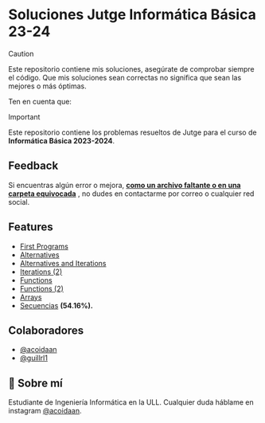 # Soluciones Jutge Informática Básica 23-24

> [!CAUTION]
> Este repositorio contiene mis soluciones, asegúrate de comprobar siempre el código. Que mis soluciones sean correctas no significa que sean las mejores o más óptimas.

Ten en cuenta que:

> [!IMPORTANT]  
> Este repositorio contiene los problemas resueltos de Jutge para el curso de **Informática Básica 2023-2024**.

## Feedback

Si encuentras algún error o mejora, <ins><b>como un archivo faltante o en una carpeta equivocada</ins></b> , no dudes en contactarme por correo o cualquier red social.

## Features

- [First Programs](https://github.com/acoidaan/jutge/tree/master/first-programs)
- [Alternatives](https://github.com/acoidaan/jutge/tree/master/alternatives)
- [Alternatives and Iterations](https://github.com/acoidaan/jutge/tree/master/alternatives_and_iterations)
- [Iterations (2)](https://github.com/acoidaan/jutge/tree/master/iterations_2)
- [Functions](https://github.com/acoidaan/jutge/tree/master/functions)
- [Functions (2)](https://github.com/acoidaan/jutge/tree/master/functions_2)
- [Arrays](https://github.com/acoidaan/jutge/tree/master/arrays)
- [Secuencias](https://github.com/acoidaan/jutge/tree/master/secuencias) **(54.16%).**

## Colaboradores

- [@acoidaan](https://www.github.com/acoidaan)
- [@guillrl1](https://github.com/guillrl1)

## 🚀 Sobre mí

Estudiante de Ingeniería Informática en la ULL. Cualquier duda háblame en instagram [@acoidaan](https://www.instagram.com/acoidaan/).
